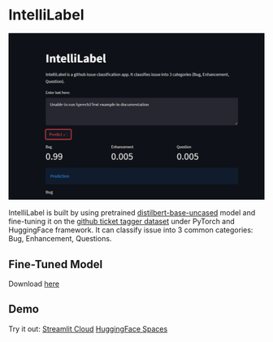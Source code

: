 # IntelliLabel
![app.png](./app.png)

IntelliLabel is built by using pretrained [distilbert-base-uncased](https://huggingface.co/distilbert-base-uncased) model and fine-tuning it on the
[github ticket tagger dataset](https://tickettagger.blob.core.windows.net/datasets/dataset-labels-top3-30k-real.txt) under PyTorch and HuggingFace framework. It can classify issue into 3 common categories: Bug, Enhancement, Questions.

## Fine-Tuned Model
Download [here](https://huggingface.co/ivanlau/distil-bert-uncased-finetuned-github-issues)

## Demo

Try it out:
[Streamlit Cloud](https://share.streamlit.io/ivanlaulintiong/intellilabel/main/app.py)
[HuggingFace Spaces](https://huggingface.co/spaces/ivanlau/IntelliLabel)
